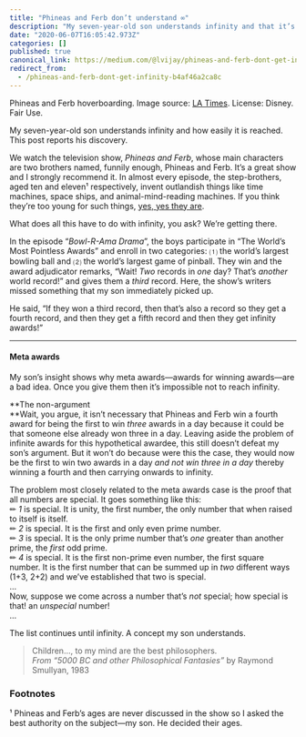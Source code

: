 ```yaml
---
title: "Phineas and Ferb don’t understand ∞"
description: "My seven-year-old son understands infinity and that it’s easily reached. This post reports his discovery."
date: "2020-06-07T16:05:42.973Z"
categories: []
published: true
canonical_link: https://medium.com/@lvijay/phineas-and-ferb-dont-get-infinity-b4af46a2ca8c
redirect_from:
  - /phineas-and-ferb-dont-get-infinity-b4af46a2ca8c
---
```


Phineas and Ferb hoverboarding. Image source: [LA Times](https://www.latimes.com/entertainment/la-et-st-phineas-and-ferb-last-summer-20150507-story.html). License: Disney. Fair Use.

My seven-year-old son understands infinity and how easily it is reached. This post reports his discovery.

We watch the television show, _Phineas and Ferb_, whose main characters are two brothers named, funnily enough, Phineas and Ferb. It’s a great show and I strongly recommend it. In almost every episode, the step-brothers, aged ten and eleven¹ respectively, invent outlandish things like time machines, space ships, and animal-mind-reading machines. If you think they’re too young for such things, [yes, yes they are](https://www.youtube.com/watch?v=TNBR2Js1dH0).

What does all this have to do with infinity, you ask? We’re getting there.

In the episode “_Bowl-R-Ama Drama_”, the boys participate in “The World’s Most Pointless Awards” and enroll in two categories: ⑴ the world’s largest bowling ball and ⑵ the world’s largest game of pinball. They win and the award adjudicator remarks, “Wait! _Two_ records in _one_ day? That’s _another_ world record!” and gives them a _third_ record. Here, the show’s writers missed something that my son immediately picked up.

He said, “If they won a third record, then that’s also a record so they get a fourth record, and then they get a fifth record and then they get infinity awards!”

---

#### Meta awards

My son’s insight shows why meta awards—awards for winning awards—are a bad idea. Once you give them then it’s impossible not to reach infinity.

**The non-argument  
**Wait, you argue, it isn’t necessary that Phineas and Ferb win a fourth award for being the first to win _three_ awards in a day because it could be that someone else already won three in a day. Leaving aside the problem of infinite awards for this hypothetical awardee, this still doesn’t defeat my son’s argument. But it won’t do because were this the case, they would now be the first to win two awards in a day _and not_ _win_ _three_ _in a day_ thereby winning a fourth and then carrying onwards to infinity.

The problem most closely related to the meta awards case is the proof that all numbers are special. It goes something like this:  
✏ _1_ is special. It is unity, the first number, the only number that when raised to itself is itself.  
✏ _2_ is special. It is the first and only even prime number.  
✏ _3_ is special. It is the only prime number that’s _one_ greater than another prime, the _first_ odd prime.  
✏ _4_ is special. It is the first non-prime even number, the first square number. It is the first number that can be summed up in _two_ different ways (1+3, 2+2) and we’ve established that two is special.  
…  
Now, suppose we come across a number that’s _not_ special; how special is that! an _unspecial_ number!  
…

The list continues until infinity. A concept my son understands.

> Children…, to my mind are the best philosophers.  
> _From “5000 BC and other Philosophical Fantasies”_ by Raymond Smullyan, 1983

### Footnotes

¹ Phineas and Ferb’s ages are never discussed in the show so I asked the best authority on the subject—my son. He decided their ages.
